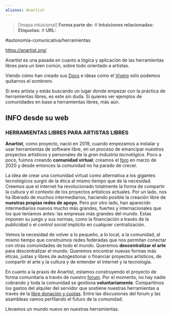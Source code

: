 ```yaml
---
aliases: Anartist
--- 
```

> [!mapa intuicional]
> **Forma parte de:** #
> **Intuiciones relacionadas:** 
> **Etiquetas:** #
> **URL:** 



#autonomia-comunicativa/herramientas 

https://anartist.org/

Anartist es una pasada en cuanto a lógica y aplicación de las herramientas libres para un bien común, sobre todo orientado a artistas.

Viendo cómo han creado sus [Docs](https://docs.anartist.org/) e ideas como el [Vivero](https://vivero.anartist.org/) sólo podemos quitarnos el sombrero.

Si eres artista y estás buscando un lugar donde empezar con la práctica de herramientas libres, es este sin duda. Si quieres ver ejemplos de comunidades en base a herramientas libres, más aún.

## INFO desde su web
### HERRAMIENTAS LIBRES PARA ARTISTAS LIBRES

**Anartist**, como proyecto, nació en 2019, cuando empezamos a instalar y usar herramientas de software libre, en un proceso de emancipar nuestros proyectos artísticos y personales de la _gran industria tecnológica_. Poco a poco, fuimos creando **comunidad virtual**; creamos el [foro](https://forum.anartist.org) en marzo de 2020 y desde entonces la comunidad no ha parado de crecer.

La idea de crear una comunidad virtual como alternativa a los gigantes tecnológicos surgió de la ética al mismo tiempo que de la necesidad. Creemos que el internet ha revolucionado totalmente la forma de compartir la cultura y el contexto de los proyectos artísticos actuales. Por un lado, nos ha liberado de muchos intermediarios, haciendo posible la creación libre de **nuestras propias redes de apoyo**. Pero por otro lado, han aparecido intermediarios nuevos mucho más grandes, fuertes y internacionales que los que teníamos antes: las empresas más grandes del mundo. Estas imponen su juego y sus normas, como la financiación a través de la _publicidad_ o el _control social_ implícito en cualquier centralización.

Vemos la necesidad de volver a lo pequeño, a lo local, a la comunidad, al mismo tiempo que construimos redes federadas que nos permitan conectar con otras comunidades de todo el mundo. Queremos **descentralizar el arte** para descentralizar el mundo. Queremos encontrar nuevas formas más éticas, justas y libres de autogestionar o financiar proyectos artísticos, de compartir el arte y la cultura y de entender el internet y la tecnología.

En cuanto a la praxis de Anartist, estamos construyendo el proyecto de forma comunitaria a través de nuestro [forum](https://forum.anartist.org). Por el momento, no hay nadie cobrando y toda la comunidad se gestiona **voluntariamente**. Compartimos los gastos del alquiler del servidor que sostiene nuestras herramientas a través de la [libre donación y cuotas](https://opencollective.com/anartist). Entre las discusiones del forum y las asambleas vamos perfilando el futuro de la comunidad.

Llevamos un mundo nuevo en nuestras herramientas.

